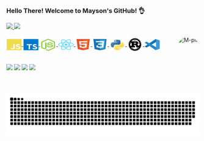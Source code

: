 ### Hello There! Welcome to Mayson's GitHub! 👌


<div>
  <a href="https://github.com/M4Y50N">
    
  <img height="200" src="https://github-readme-stats.vercel.app/api?username=M4Y50N&show_icons=true&theme=github_dark&include_all_commits=true&count_private=true&hide_rank=true"/>
  <img height="200" src="https://github-readme-stats.vercel.app/api/top-langs/?username=M4Y50N&layout=compact&langs_count=6&theme=github_dark"/>
</div>
  
<div style="display: inline_block"><br>
  <img align="center" alt="M-Js" height="30" width="40" src="https://raw.githubusercontent.com/devicons/devicon/master/icons/javascript/javascript-plain.svg">
  
  <img align="center" alt="M-Ts" height="30" width="40" src="https://raw.githubusercontent.com/devicons/devicon/master/icons/typescript/typescript-plain.svg">
  
  <img align="center" alt="M-Node" height="33" width="43" src="https://github.com/devicons/devicon/blob/master/icons/nodejs/nodejs-original.svg">
  <img align="center" alt="M-React" height="32" width="42" src="https://raw.githubusercontent.com/devicons/devicon/master/icons/react/react-original.svg">
  <img align="center" alt="M-HTML" height="30" width="40" src="https://raw.githubusercontent.com/devicons/devicon/master/icons/html5/html5-original.svg">
  <img align="center" alt="M-CSS" height="30" width="40" src="https://raw.githubusercontent.com/devicons/devicon/master/icons/css3/css3-original.svg">
  
  <img align="center" alt="M-Python" height="33" width="43" src="https://raw.githubusercontent.com/devicons/devicon/master/icons/python/python-original.svg">
  
  <img align="center" alt="M-Rust" height="42" width="42" src="https://github.com/devicons/devicon/blob/master/icons/rust/rust-plain.svg">
  
  <img align="center" alt="M-Vscode" height="30" width="40" src="https://github.com/devicons/devicon/blob/master/icons/vscode/vscode-original.svg">

  <img align="right" alt="M-pic" height="150" style="border-radius:50px;" src="https://cdn.discordapp.com/attachments/966819730616901752/1032012159846203412/dcmbh13-31be588a-d7c2-4518-b714-7f0aa41b7895.gif">
</div>
  
  ##
 
<div> 
  <a href="https://www.instagram.com/mayson_re" target="_blank"><img src="https://img.shields.io/badge/-Instagram-%23E4405F?style=for-the-badge&logo=instagram&logoColor=white" target="_blank"></a>
  <a href = "mailto:contatopethersonreis@gmail.com"><img src="https://img.shields.io/badge/-Gmail-%23333?style=for-the-badge&logo=gmail&logoColor=white" target="_blank"></a>
  <a href="https://www.linkedin.com/in/mayson-petherson-3722321ba/" target="_blank"><img src="https://img.shields.io/badge/-LinkedIn-%230077B5?style=for-the-badge&logo=linkedin&logoColor=white" target="_blank"></a> 
  
  <a href="https://github.com/M4Y50N/">
    <img src="https://komarev.com/ghpvc/?username=M4Y50N&style=for-the-badge">
  </a>
  
  ![Snake animation](https://github.com/m4y50n/m4y50n/blob/output/github-contribution-grid-snake.svg)  

</div>
  
  
